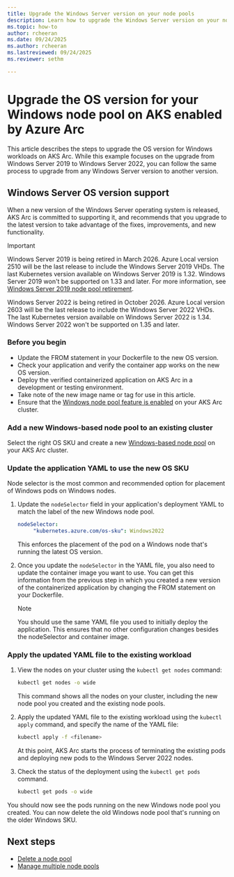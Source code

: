 ```yaml
---
title: Upgrade the Windows Server version on your node pools
description: Learn how to upgrade the Windows Server version on your node pools.
ms.topic: how-to
author: rcheeran
ms.date: 09/24/2025
ms.author: rcheeran 
ms.lastreviewed: 09/24/2025
ms.reviewer: sethm

---
```


# Upgrade the OS version for your Windows node pool on AKS enabled by Azure Arc

This article describes the steps to upgrade the OS version for Windows workloads on AKS Arc. While this example focuses on the upgrade from Windows Server 2019 to Windows Server 2022, you can follow the same process to upgrade from any Windows Server version to another version.

## Windows Server OS version support

When a new version of the Windows Server operating system is released, AKS Arc is committed to supporting it, and recommends that you upgrade to the latest version to take advantage of the fixes, improvements, and new functionality.

> [!IMPORTANT]
> Windows Server 2019 is being retired in March 2026. Azure Local version 2510 will be the last release to include the Windows Server 2019 VHDs. The last Kubernetes version available on Windows Server 2019 is 1.32. Windows Server 2019 won't be supported on 1.33 and later. For more information, see [Windows Server 2019 node pool retirement](https://techcommunity.microsoft.com/blog/containers/announcing-the-3-year-retirement-of-windows-server-2019-on-azure-kubernetes-serv/3777341).
>
> Windows Server 2022 is being retired in October 2026. Azure Local version 2603 will be the last release to include the Windows Server 2022 VHDs. The last Kubernetes version available on Windows Server 2022 is 1.34. Windows Server 2022 won't be supported on 1.35 and later.

### Before you begin

- Update the FROM statement in your Dockerfile to the new OS version.
- Check your application and verify the container app works on the new OS version.
- Deploy the verified containerized application on AKS Arc in a development or testing environment.
- Take note of the new image name or tag for use in this article.
- Ensure that the [Windows node pool feature is enabled](howto-enable-windows-node-pools.md) on your AKS Arc cluster.

### Add a new Windows-based node pool to an existing cluster

Select the right OS SKU and create a new [Windows-based node pool](howto-create-windows-node-pools.md) on your AKS Arc cluster.

### Update the application YAML to use the new OS SKU

Node selector is the most common and recommended option for placement of Windows pods on Windows nodes.

1. Update the `nodeSelector` field in your application's deployment YAML to match the label of the new Windows node pool.  

   ```yaml
   nodeSelector:
        "kubernetes.azure.com/os-sku": Windows2022
   ```

   This enforces the placement of the pod on a Windows node that's running the latest OS version.

1. Once you update the `nodeSelector` in the YAML file, you also need to update the container image you want to use. You can get this information from the previous step in which you created a new version of the containerized application by changing the FROM statement on your Dockerfile.

   > [!NOTE]
   > You should use the same YAML file you used to initially deploy the application. This ensures that no other configuration changes besides the nodeSelector and container image.

### Apply the updated YAML file to the existing workload

1. View the nodes on your cluster using the `kubectl get nodes` command:

   ```bash
   kubectl get nodes -o wide
   ```

   This command shows all the nodes on your cluster, including the new node pool you created and the existing node pools.

1. Apply the updated YAML file to the existing workload using the `kubectl apply` command, and specify the name of the YAML file:

   ```bash
   kubectl apply -f <filename>
   ```

   At this point, AKS Arc starts the process of terminating the existing pods and deploying new pods to the Windows Server 2022 nodes.

1. Check the status of the deployment using the `kubectl get pods` command.

   ```bash
   kubectl get pods -o wide
   ```

You should now see the pods  running on the new Windows node pool you created. You can now delete the old Windows node pool that's running on the older Windows SKU.

## Next steps

- [Delete a node pool](/azure/aks/aksarc/manage-node-pools#delete-a-node-pool)
- [Manage multiple node pools](/azure/aks/aksarc/manage-node-pools)

